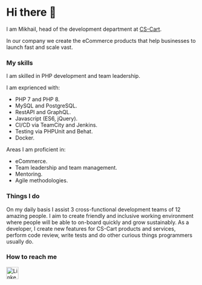 # Hi there 👋

I am Mikhail, head of the development department at [CS-Cart](https://www.cs-cart.com/). 

In our company we create the eCommerce products that help businesses to launch fast and scale vast.

### My skills

I am skilled in PHP development and team leadership.

I am exprienced with:
* PHP 7 and PHP 8.
* MySQL and PostgreSQL.
* RestAPI and GraphQL.
* Javascript (ES6, jQuery).
* CI/CD via TeamCity and Jenkins.
* Testing via PHPUnit and Behat.
* Docker.

Areas I am proficient in:
* eCommerce.
* Team leadership and team management.
* Mentoring.
* Agile methodologies.

### Things I do

On my daily basis I assist 3 cross-functional development teams of 12 amazing people. I aim to create friendly and inclusive working environment where people will be able to on-board quickly and grow sustainably. As a developer, I create new features for CS-Cart products and services, perform code review, write tests and do other curious things programmers usually do.

### How to reach me

<a href="https://www.linkedin.com/in/mikhail-schekotov-968103210/">
  <img width="32px" height="32px" src="https://user-images.githubusercontent.com/1062217/156883182-04f70b8b-44b4-493b-8ba0-dae93b310a40.png" alt="LinkedIn" />
</a>
